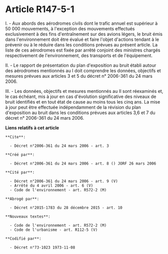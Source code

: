 # Article R147-5-1

I. - Aux abords des aérodromes civils dont le trafic annuel est supérieur à 50 000 mouvements, à l'exception des mouvements
effectués exclusivement à des fins d'entraînement sur des avions légers, le bruit émis dans l'environnement doit être évalué
et faire l'objet d'actions tendant à le prévenir ou à le réduire dans les conditions prévues au présent article. La liste de
ces aérodromes est fixée par arrêté conjoint des ministres chargés respectivement de l'environnement, des transports et de
l'équipement. 

II. - Le rapport de présentation du plan d'exposition au bruit établi autour des aérodromes mentionnés au I doit comprendre
les données, objectifs et mesures prévues aux articles 3 et 5 du décret n° 2006-361 du 24 mars 2006. 

III. - Les données, objectifs et mesures mentionnés au II sont réexaminés et, le cas échéant, mis à jour en cas d'évolution
significative des niveaux de bruit identifiés et en tout état de cause au moins tous les cinq ans. La mise à jour peut être
effectuée indépendamment de la révision du plan d'exposition au bruit dans les conditions prévues aux articles 3,6 et 7 du
décret n° 2006-361 du 24 mars 2006.

**Liens relatifs à cet article**

	**Cite**:

	  - Décret n°2006-361 du 24 mars 2006 - art. 3

	**Créé par**:

	  - Décret n°2006-361 du 24 mars 2006 - art. 8 () JORF 26 mars 2006

	**Cité par**:

	  - Décret n°2006-361 du 24 mars 2006 - art. 9 (V)
	  - Arrêté du 4 avril 2006 - art. 6 (V)
	  - Code de l'environnement - art. R572-2 (M)

	**Abrogé par**:

	  - Décret n°2015-1783 du 28 décembre 2015 - art. 10

	**Nouveaux textes**:

	  - Code de l'environnement - art. R572-2 (M)
	  - Code de l'urbanisme - art. R112-5 (V)

	**Codifié par**:

	  - Décret n°73-1023 1973-11-08
